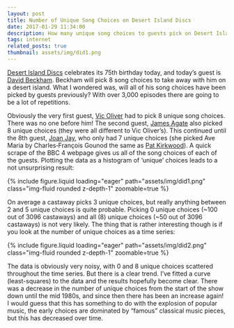 ```yaml
---
layout: post
title: Number of Unique Song Choices on Desert Island Discs
date: 2017-01-29 11:34:00
description: How many unique song choices to guests pick on Desert Island Discs?
tags: internet
related_posts: true
thumbnail: assets/img/did1.png
---
```


[Desert Island Discs](http://www.bbc.co.uk/programmes/b006qnmr) celebrates its 75th birthday today, and today’s guest is [David Beckham](http://www.bbc.co.uk/programmes/b08bz0rz). Beckham will pick 8 song choices to take away with him on a desert island. What I wondered was, will all of his song choices have been picked by guests previously? With over 3,000 episodes there are going to be a lot of repetitions.

Obviously the very first guest, [Vic Oliver](http://www.bbc.co.uk/programmes/p009y0nq) had to pick 8 unique song choices. There was no one before him! The second guest, [James Agate](http://www.bbc.co.uk/programmes/p009y0nl) also picked 8 unique choices (they were all different to Vic Oliver’s).  This continued until the 8th guest, [Joan Jay](http://www.bbc.co.uk/programmes/p009y0my), who only had 7 unique choices (she picked Ave Maria by Charles‐François Gounod the same as [Pat Kirkwood](http://www.bbc.co.uk/programmes/p009y0n8)). A quick scrape of the BBC 4 webpage gives us all of the song choices of each of the guests. Plotting the data as a histogram of ‘unique’ choices leads to a not unsurprising result:

<div class="row mt-3">
    <div class="col-sm mt-3 mt-md-0">
        {% include figure.liquid loading="eager" path="assets/img/did1.png" class="img-fluid rounded z-depth-1" zoomable=true %}
    </div>
</div>

On average a castaway picks 3 unique choices, but really anything between 2 and 5 unique choices is quite probable. Picking 0 unique choices (~100 out of 3096 castaways) and all (8) unique choices (~50 out of 3096 castaways) is not very likely. The thing that is rather interesting though is if you look at the number of unique choices as a time series:

<div class="row mt-3">
    <div class="col-sm mt-3 mt-md-0">
        {% include figure.liquid loading="eager" path="assets/img/did2.png" class="img-fluid rounded z-depth-1" zoomable=true %}
    </div>
</div>

The data is obviously very noisy, with 0 and 8 unique choices scattered throughout the time series. But there is a clear trend. I’ve fitted a curve (least-squares) to the data and the results hopefully become clear. There was a decrease in the number of unique choices from the start of the show down until the mid 1980s, and since then there has been an increase again! I would guess that this has something to do with the explosion of popular music, the early choices are dominated by “famous” classical music pieces, but this has decreased over time.

